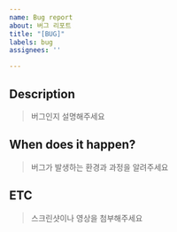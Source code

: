 ```yaml
---
name: Bug report
about: 버그 리포트
title: "[BUG]"
labels: bug
assignees: ''

---
```


## Description

> 버그인지 설명해주세요

## When does it happen?

> 버그가 발생하는 환경과 과정을 알려주세요

## ETC

> 스크린샷이나 영상을 첨부해주세요
